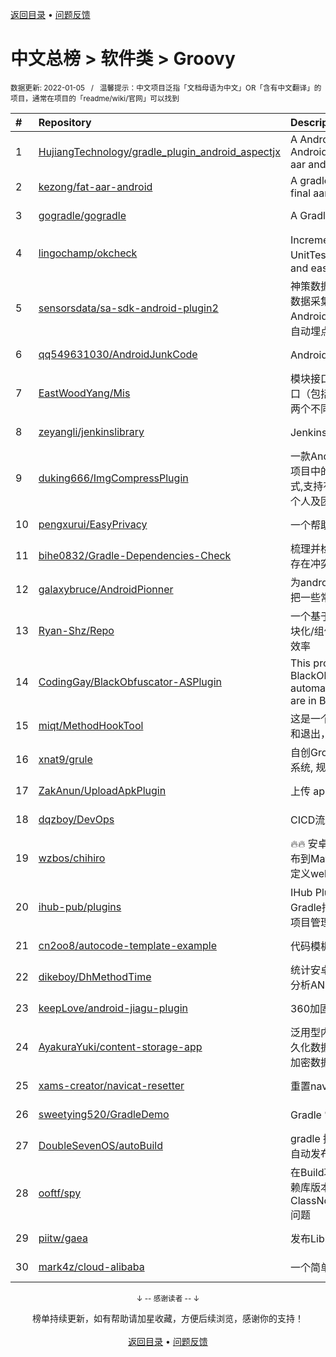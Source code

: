 <a href="https://gitee.com/GrowingGit/GitHub-Chinese-Top-Charts#github中文排行榜">返回目录</a> • <a href="/content/docs/feedback.md">问题反馈</a>

# 中文总榜 > 软件类 > Groovy
<sub>数据更新: 2022-01-05&nbsp;&nbsp;&nbsp;/&nbsp;&nbsp;&nbsp;温馨提示：中文项目泛指「文档母语为中文」OR「含有中文翻译」的项目，通常在项目的「readme/wiki/官网」可以找到</sub>

|#|Repository|Description|Stars|Updated|
|:-|:-|:-|:-|:-|
|1|[HujiangTechnology/gradle_plugin_android_aspectjx](https://gitee.com/HujiangTechnology/gradle_plugin_android_aspectjx)|A Android gradle plugin that effects AspectJ on Android project and can hook methods in Kotlin, aar and jar file.|3588|2021-09-15|
|2|[kezong/fat-aar-android](https://gitee.com/kezong/fat-aar-android)|A gradle plugin that merge dependencies into the final aar file works with AGP 3.+|2106|2021-11-16|
|3|[gogradle/gogradle](https://gitee.com/gogradle/gogradle)|A Gradle Plugin Providing Full Support for Go|740|2021-10-11|
|4|[lingochamp/okcheck](https://gitee.com/lingochamp/okcheck)|Incremental scan，integrate Lint、KtLint、UnitTest、Checkstyle、Findbugs、Pmd, powerful and easy to use|294|2021-09-27|
|5|[sensorsdata/sa-sdk-android-plugin2](https://gitee.com/sensorsdata/sa-sdk-android-plugin2)|神策数据官方 Android 埋点插件，用于 Android 端的数据采集。通过使用字节码插桩（ASM）的技术实现 Android 端的全埋点（无埋点、无码埋点、无痕埋点、自动埋点）。|293|2021-12-15|
|6|[qq549631030/AndroidJunkCode](https://gitee.com/qq549631030/AndroidJunkCode)|Android马甲包生成垃圾代码插件|248|2021-11-08|
|7|[EastWoodYang/Mis](https://gitee.com/EastWoodYang/Mis)|模块接口服务，如何在一个模块内维护其对外暴露的接口（包括打包发布），而不是把接口和接口实现分离到两个不同的模块？|135|2021-07-15|
|8|[zeyangli/jenkinslibrary](https://gitee.com/zeyangli/jenkinslibrary)|Jenkins共享库|99|2021-10-17|
|9|[duking666/ImgCompressPlugin](https://gitee.com/duking666/ImgCompressPlugin)|一款Android端自动化图片压缩的gradle插件,一键扫描项目中的资源目录并进行批量图片压缩,提供3种压缩方式,支持有损及无损压缩.同时会记录已压缩的文件,适合个人及团队协同使用.|90|2021-11-03|
|10|[pengxurui/EasyPrivacy](https://gitee.com/pengxurui/EasyPrivacy)|一个帮助开发者快速找到国内隐私整改问题的工具|71|2021-12-27|
|11|[bihe0832/Gradle-Dependencies-Check](https://gitee.com/bihe0832/Gradle-Dependencies-Check)|梳理并检查项目中多个module的gradle依赖配置是否存在冲突|35|2021-10-12|
|12|[galaxybruce/AndroidPionner](https://gitee.com/galaxybruce/AndroidPionner)|为android工程编译提供常用功能的gradle插件，旨在把一些常用自动化的脚本收集在一起。|34|2021-12-07|
|13|[Ryan-Shz/Repo](https://gitee.com/Ryan-Shz/Repo)|一个基于shell + gradle开发的效率工具，用来优化模块化/组件化分仓后带来的编译和调试痛点，提升开发效率|27|2021-07-27|
|14|[CodingGay/BlackObfuscator-ASPlugin](https://gitee.com/CodingGay/BlackObfuscator-ASPlugin)|This project is an Android Studio plugin version of BlackObfuscator, it supports obfuscating code automatically. More information about this project are in BlackObfuscator.|21|2021-12-18|
|15|[miqt/MethodHookTool](https://gitee.com/miqt/MethodHookTool)|这是一个android 方法 hook 插件，通过hook方法进入和退出，能进行很多自定义的事情|19|2021-07-29|
|16|[xnat9/grule](https://gitee.com/xnat9/grule)|自创Groovy DSL 动态规则(rule)执行引擎. 特色 风控系统, 规则引擎, 动态接口配置(低代码)|15|2021-12-18|
|17|[ZakAnun/UploadApkPlugin](https://gitee.com/ZakAnun/UploadApkPlugin)|上传 apk 文件到指定测试平台的插件|13|2021-10-18|
|18|[dqzboy/DevOps](https://gitee.com/dqzboy/DevOps)|CICD流水线|9|2022-01-04|
|19|[wzbos/chihiro](https://gitee.com/wzbos/chihiro)|🔥🔥 安卓组件化插件 🔥🔥 支持多工程联调、组件快速发布到Maven私服、企业微信机器人、钉钉机器人、自定义webhook|9|2021-12-07|
|20|[ihub-pub/plugins](https://gitee.com/ihub-pub/plugins)|IHub Plugins：一套Gradle插件集，封装了常用Gradle插件，并做了一些个性化缺省配置，极大的简化项目管理配置。|7|2021-12-31|
|21|[cn2oo8/autocode-template-example](https://gitee.com/cn2oo8/autocode-template-example)|代码模板示例|6|2021-09-06|
|22|[dikeboy/DhMethodTime](https://gitee.com/dikeboy/DhMethodTime)|统计安卓所有方法执行耗时   ,用于开发 测试时分析性能,分析ANR,Calculate android method time,|5|2021-08-17|
|23|[keepLove/android-jiagu-plugin](https://gitee.com/keepLove/android-jiagu-plugin)|360加固Gradle插件|5|2022-01-04|
|24|[AyakuraYuki/content-storage-app](https://gitee.com/AyakuraYuki/content-storage-app)|泛用型内容管理工具，采用JSON存储内容，SQLite持久化数据，TOTP时间动态码校验用户，Base64/DES加密数据|4|2021-09-13|
|25|[xams-creator/navicat-resetter](https://gitee.com/xams-creator/navicat-resetter)|重置navicat激活时间的IDEA跨平台插件 |3|2021-12-31|
|26|[sweetying520/GradleDemo](https://gitee.com/sweetying520/GradleDemo)|Gradle 常用 API 介绍|2|2021-07-28|
|27|[DoubleSevenOS/autoBuild](https://gitee.com/DoubleSevenOS/autoBuild)|gradle 插件，可自动化打包，上传蒲公英，webhook自动发布钉钉等|2|2021-07-13|
|28|[ooftf/spy](https://gitee.com/ooftf/spy)|在Build项目时检查Class之间的引用关系，避免因为依赖库版本问题而产生的ClassNotFoundException,NoSuchMethodException问题|2|2021-07-19|
|29|[piitw/gaea](https://gitee.com/piitw/gaea)|发布Library的轻量级插件|2|2021-09-02|
|30|[mark4z/cloud-alibaba](https://gitee.com/mark4z/cloud-alibaba)|一个简单的Spring cloud alibaba demo|2|2021-10-06|

<div align="center">
    <p><sub>↓ -- 感谢读者 -- ↓</sub></p>
    榜单持续更新，如有帮助请加星收藏，方便后续浏览，感谢你的支持！
</div>

<br/>

<div align="center"><a href="https://gitee.com/GrowingGit/GitHub-Chinese-Top-Charts#github中文排行榜">返回目录</a> • <a href="/content/docs/feedback.md">问题反馈</a></div>
